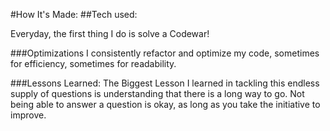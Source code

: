 #How It's Made:
##Tech used: 

Everyday, the first thing I do is solve a Codewar!

###Optimizations
I consistently refactor and optimize my code, sometimes for efficiency, sometimes for readability.

###Lessons Learned:
The Biggest Lesson I learned in tackling this endless supply of questions is understanding that there is a long way to go. Not being able to answer a question is okay, as long as you take the initiative to improve.
